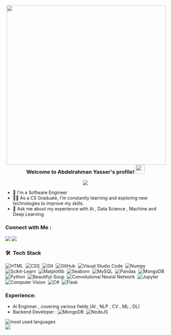 
<img width="500" align="right" src="https://i.pinimg.com/originals/ee/ed/e2/eeede229147eb053fe863ef1cc7faf0b.gif">

<h3 align="center">
  Welcome to Abdelrahman Yasser's profile!
  <img src="https://media.giphy.com/media/hvRJCLFzcasrR4ia7z/giphy.gif" width="28">
</h3>

<!-- Typing SVG by DenverCoder1 - https://github.com/DenverCoder1/readme-typing-svg -->
<p align="center">
  <a href="https://github.com/DenverCoder1/readme-typing-svg"><img src="https://readme-typing-svg.herokuapp.com/?lines=Data%20Scientist%20and%20Machine%20learning%20developer;Always%20learning%20new%20things&font=Fira%20Code&center=true&width=440&height=45&color=f75c7e&vCenter=true&size=16"></a>
</p> 

- 🏢 I'm a Software Engineer 
- 👨‍💻 As a CS Graduate, I'm constantly learning and exploring new technologies to improve my skills.
- 💬 Ask me about my experience with Ai , Data Science , Machine and Deep Learning 



### Connect with Me :

<a href="https://linkedin.com/in/abdelrahman-yasser-a52365241" target="_blank"><img src="https://img.shields.io/badge/-Abdelrahman%20Yasser-0077B5?style=for-the-badge&logo=Linkedin&logoColor=white"/></a>
<a href="https://t.me/Ammar936" target="_blank"><img src="https://img.shields.io/badge/-Abdelrahman%20Yasser-0077B5?style=for-the-badge&logo=Telegram&logoColor=white"/></a>
### 🛠 &nbsp;Tech Stack
![HTML](https://img.shields.io/badge/-HTML-05122A?style=flat&logo=HTML5)&nbsp;
![CSS](https://img.shields.io/badge/-CSS-05122A?style=flat&logo=CSS3&logoColor=1572B6)&nbsp;
![Git](https://img.shields.io/badge/-Git-05122A?style=flat&logo=git)&nbsp;
![GitHub](https://img.shields.io/badge/-GitHub-05122A?style=flat&logo=github)&nbsp;
![Visual Studio Code](https://img.shields.io/badge/-Visual%20Studio%20Code-05122A?style=flat&logo=visual-studio-code&logoColor=007ACC)&nbsp;
![Numpy](https://img.shields.io/badge/-Numpy-05122A?style=flat&logo=Numpy)&nbsp;
![Scikit-Learn](https://img.shields.io/badge/-Scikit%20Learn-05122A?style=flat&logo=Scikit-Learn)&nbsp;
![Matplotlib](https://img.shields.io/badge/-Matplotlib-05122A?style=flat&logo=matplotlib)&nbsp;
![Seaborn](https://img.shields.io/badge/-Seaborn-05122A?style=flat&logo=Seaborn)&nbsp;
![MySQL](https://img.shields.io/badge/-MySQL-05122A?style=flat&logo=MySQL)&nbsp;
![Pandas](https://img.shields.io/badge/-Pandas-05122A?style=flat&logo=Pandas)&nbsp;
![MongoDB](https://img.shields.io/badge/-MongoDB-05122A?style=flat&logo=MongoDB)&nbsp;
![Python](https://img.shields.io/badge/-Python%20-05122A?style=flat&logo=python)&nbsp;
![Beautiful-Soup](https://img.shields.io/badge/-Beautiful%20Soup-05122A?style=flat&logo=Beautiful-Soup)&nbsp;
![Convolutional Neural Network](https://img.shields.io/badge/-CNN-05122A?style=flat&logo=tensorflow)&nbsp;
![Jupyter](https://img.shields.io/badge/-Jupyter-05122A?style=flat&logo=jupyter)&nbsp;
![Computer Vision](https://img.shields.io/badge/-Computer%20Vision-05122A?style=flat&logo=opencv)&nbsp;
![C#](https://img.shields.io/badge/-C%23-05122A?style=flat&logo=c-sharp)&nbsp;
![Flask](https://img.shields.io/badge/-Flask-05122A?style=flat&logo=flask)&nbsp;

### Experience:
- Ai Enginner , covering various fields (AI , NLP , CV , ML , DL)
- Backend Developer :
  ![MongoDB](https://img.shields.io/badge/-MongoDB-05122A?style=flat&logo=MongoDB)&nbsp;
  ![NodeJS](https://img.shields.io/npm/v/npm.svg?logo=nodedotjs)&nbsp;


<img align="left" src="https://github-readme-stats.vercel.app/api/top-langs?username=Abdelrahman-Ammar&show_icons=true&locale=en&layout=compact&theme=radical" alt="most used languages" />
<br>
<a href="https://komarev.com/ghpvc/?username=Abdelrahman-Ammar&style=for-the-badge">
    <img src="https://komarev.com/ghpvc/?username=Abdelrahman-Ammar&style=for-the-badge">
</a>

